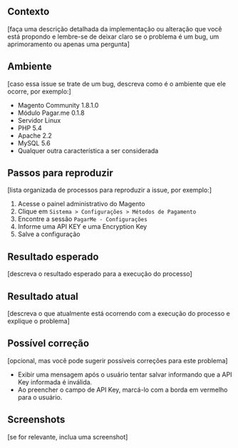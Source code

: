 ## Contexto

[faça uma descrição detalhada da implementação ou alteração que você está propondo e lembre-se de deixar claro se o problema é um bug, um aprimoramento ou apenas uma pergunta]

## Ambiente

[caso essa issue se trate de um bug, descreva como é o ambiente que ele ocorre, por exemplo:]

* Magento Community 1.8.1.0
* Módulo Pagar.me 0.1.8
* Servidor Linux
* PHP 5.4
* Apache 2.2
* MySQL 5.6
* Qualquer outra característica a ser considerada

## Passos para reproduzir

[lista organizada de processos para reproduzir a issue, por exemplo:]

1. Acesse o painel administrativo do Magento
2. Clique em `Sistema > Configurações > Métodos de Pagamento`
3. Encontre a sessão `PagarMe - Configurações`
4. Informe uma API KEY e uma Encryption Key
5. Salve a configuração

## Resultado esperado

[descreva o resultado esperado para a execução do processo]

## Resultado atual

[descreva o que atualmente está ocorrendo com a execução do processo e explique o problema]

## Possível correção

[opcional, mas você pode sugerir possíveis correções para este problema]

* Exibir uma mensagem após o usuário tentar salvar informando que a API Key informada é inválida.
* Ao preencher o campo de API Key, marcá-lo com a borda em vermelho para o usuário.

## Screenshots

[se for relevante, inclua uma screenshot]
